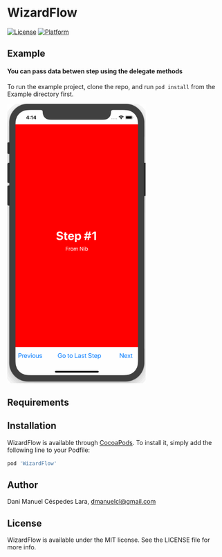 # WizardFlow

[![License](https://img.shields.io/cocoapods/l/WizardFlow.svg?style=flat)](http://cocoapods.org/pods/WizardFlow)
[![Platform](https://img.shields.io/cocoapods/p/WizardFlow.svg?style=flat)](http://cocoapods.org/pods/WizardFlow)

## Example

#### **You can pass data betwen step using the delegate methods**

To run the example project, clone the repo, and run `pod install` from the Example directory first.

<img src="Screenshots/WizardFlow.gif" width="320"></img>

## Requirements

## Installation

WizardFlow is available through [CocoaPods](http://cocoapods.org). To install
it, simply add the following line to your Podfile:

```ruby
pod 'WizardFlow'
```

## Author

Dani Manuel Céspedes Lara, dmanuelcl@gmail.com

## License

WizardFlow is available under the MIT license. See the LICENSE file for more info.
